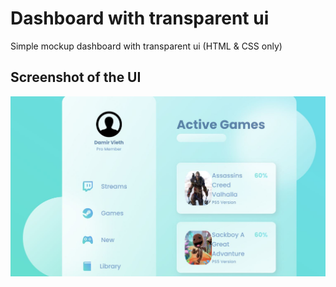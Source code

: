# Dashboard with transparent ui
 Simple mockup dashboard with transparent ui (HTML & CSS only)

## Screenshot of the UI
<div>
  <img style="vertical-align:middle" src="https://github.com/CruseoGithub/dashboard_glass_ui/blob/main/Screenshot_Dashboard.JPG" />
</div>

